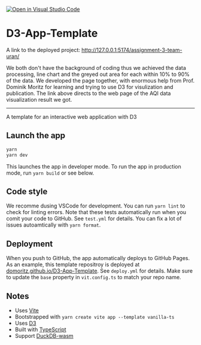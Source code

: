 [![Open in Visual Studio Code](https://classroom.github.com/assets/open-in-vscode-c66648af7eb3fe8bc4f294546bfd86ef473780cde1dea487d3c4ff354943c9ae.svg)](https://classroom.github.com/online_ide?assignment_repo_id=8771141&assignment_repo_type=AssignmentRepo)
# D3-App-Template

A link to the deployed project: http://127.0.0.1:5174/assignment-3-team-uran/

We both don't have the background of coding thus we achieved the data processing, line chart and the greyed out area for each within 10% to 90% of the data. We developed the page together, with enormous help from Prof. Dominik Moritz for learning and trying to use D3 for visulization and publication. The link above directs to the web page of the AQI data visualization result we got.

-------------------

A template for an interactive web application with D3

## Launch the app

```bash
yarn
yarn dev
```

This launches the app in developer mode. To run the app in production mode, run `yarn build` or see below.

## Code style

We recomme dusing VSCode for development. You can run `yarn lint` to check for linting errors.
Note that these tests automatically run when you comit your code to GitHub. See `test.yml` for details.
You can fix a lot of issues autoamtically with `yarn format`.

## Deployment

When you push to GitHub, the app automatically deploys to GitHub Pages. As an example, this template repositroy is deployed at [domoritz.github.io/D3-App-Template](https://domoritz.github.io/D3-App-Template/). See `deploy.yml` for details. Make sure to update the `base` property in `vit.config.ts` to match your repo name.

## Notes

- Uses [Vite](https://vitejs.dev/)
- Bootstrapped with `yarn create vite app --template vanilla-ts`
- Uses [D3](https://d3js.org/)
- Built with [TypeScript](https://www.typescriptlang.org/)
- Support [DuckDB-wasm](https://github.com/duckdb/duckdb-wasm)

